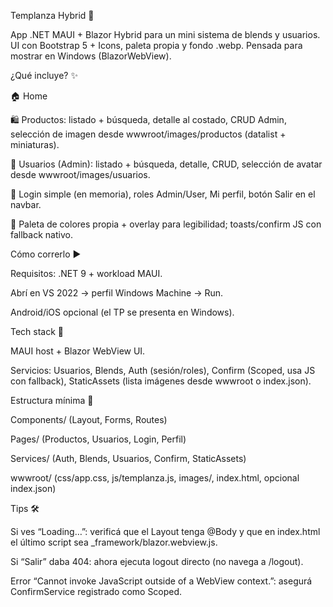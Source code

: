 Templanza Hybrid 🌿

App .NET MAUI + Blazor Hybrid para un mini sistema de blends y usuarios. UI con Bootstrap 5 + Icons, paleta propia y fondo .webp. Pensada para mostrar en Windows (BlazorWebView).

¿Qué incluye? ✨

🏠 Home

🛍️ Productos: listado + búsqueda, detalle al costado, CRUD Admin, selección de imagen desde wwwroot/images/productos (datalist + miniaturas).

👥 Usuarios (Admin): listado + búsqueda, detalle, CRUD, selección de avatar desde wwwroot/images/usuarios.

🔐 Login simple (en memoria), roles Admin/User, Mi perfil, botón Salir en el navbar.

🎨 Paleta de colores propia + overlay para legibilidad; toasts/confirm JS con fallback nativo.

Cómo correrlo ▶️

Requisitos: .NET 9 + workload MAUI.

Abrí en VS 2022 → perfil Windows Machine → Run.

Android/iOS opcional (el TP se presenta en Windows).

Tech stack 🧱

MAUI host + Blazor WebView UI.

Servicios: Usuarios, Blends, Auth (sesión/roles), Confirm (Scoped, usa JS con fallback), StaticAssets (lista imágenes desde wwwroot o index.json).

Estructura mínima 📁

Components/ (Layout, Forms, Routes)

Pages/ (Productos, Usuarios, Login, Perfil)

Services/ (Auth, Blends, Usuarios, Confirm, StaticAssets)

wwwroot/ (css/app.css, js/templanza.js, images/, index.html, opcional index.json)

Tips 🛠️

Si ves “Loading…”: verificá que el Layout tenga @Body y que en index.html el último script sea _framework/blazor.webview.js.

Si “Salir” daba 404: ahora ejecuta logout directo (no navega a /logout).

Error “Cannot invoke JavaScript outside of a WebView context.”: asegurá ConfirmService registrado como Scoped.
